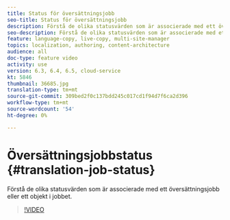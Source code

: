 ```yaml
---
title: Status för översättningsjobb
seo-title: Status för översättningsjobb
description: Förstå de olika statusvärden som är associerade med ett översättningsjobb eller ett objekt i jobbet.
seo-description: Förstå de olika statusvärden som är associerade med ett översättningsjobb eller ett objekt i jobbet.
feature: language-copy, live-copy, multi-site-manager
topics: localization, authoring, content-architecture
audience: all
doc-type: feature video
activity: use
version: 6.3, 6.4, 6.5, cloud-service
kt: 5846
thumbnail: 36685.jpg
translation-type: tm+mt
source-git-commit: 309bed2f0c137bdd245c017cd1f94d7f6ca2d396
workflow-type: tm+mt
source-wordcount: '54'
ht-degree: 0%

---
```



# Översättningsjobbstatus {#translation-job-status}

Förstå de olika statusvärden som är associerade med ett översättningsjobb eller ett objekt i jobbet.

>[!VIDEO](https://video.tv.adobe.com/v/36685?quality=12&learn=on)
